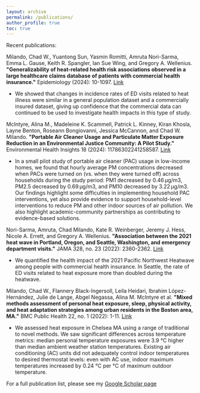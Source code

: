 ```yaml
---
layout: archive
permalink: /publications/
author_profile: true
toc: true
---
```


Recent publications:

Milando, Chad W., Yuantong Sun, Yasmin Romitti, Amruta Nori-Sarma, Emma L. Gause, Keith R. Spangler, Ian Sue Wing, and Gregory A. Wellenius. __"Generalizability of heat-related health risk associations observed in a large healthcare claims database of patients with commercial health insurance."__ Epidemiology (2024): 10-1097. [Link](https://journals.lww.com/epidem/abstract/9900/generalizability_of_heat_related_health_risk.285.aspx)

- We showed that changes in incidence rates of ED visits related to heat illness were similar in a general population dataset and a commercially insured dataset, giving up confidence that the commercial data can continued to be used to investigate health impacts in this type of study.

McIntyre, Alina M., Madeleine K. Scammell, Patrick L. Kinney, Kiran Khosla, Layne Benton, Roseann Bongiovanni, Jessica McCannon, and Chad W. Milando. __"Portable Air Cleaner Usage and Particulate Matter Exposure Reduction in an Environmental Justice Community: A Pilot Study."__ Environmental Health Insights 18 (2024): 11786302241258587. [Link](https://journals.sagepub.com/doi/full/10.1177/11786302241258587)

- In a small pilot study of portable air cleaner (PAC) usage in low-income homes, we found that hourly average PM concentrations decreased when PACs were turned on (vs. when they were turned off) across households during the study period: PM1 decreased by 0.46 µg/m3, PM2.5 decreased by 0.69 µg/m3, and PM10 decreased by 3.22 µg/m3. Our findings highlight some difficulties in implementing household PAC interventions, yet also provide evidence to support household-level interventions to reduce PM and other indoor sources of air pollution. We also highlight academic-community partnerships as contributing to evidence-based solutions.

Nori-Sarma, Amruta, Chad Milando, Kate R. Weinberger, Jeremy J. Hess, Nicole A. Errett, and Gregory A. Wellenius. __"Association between the 2021 heat wave in Portland, Oregon, and Seattle, Washington, and emergency department visits."__ JAMA 328, no. 23 (2022): 2360-2362. [Link](https://jamanetwork.com/journals/jama/article-abstract/2799661)

- We quantified the health impact of the 2021 Pacific Northwest Heatwave among people with commercial health insurance. In Seattle, the rate of ED visits related to heat exposure more than doubled during the heatwave.

Milando, Chad W., Flannery Black-Ingersoll, Leila Heidari, Ibrahim López-Hernández, Julie de Lange, Abgel Negassa, Alina M. McIntyre et al. __"Mixed methods assessment of personal heat exposure, sleep, physical activity, and heat adaptation strategies among urban residents in the Boston area, MA."__ BMC Public Health 22, no. 1 (2022): 1-11.  [Link](https://bmcpublichealth.biomedcentral.com/articles/10.1186/s12889-022-14692-7)

- We assessed heat exposure in Chelsea MA using a range of traditional to novel methods. We saw significant differences across temperature metrics: median personal temperature exposures were 3.9 °C higher than median ambient weather station temperatures. Existing air conditioning (AC) units did not adequately control indoor temperatures to desired thermostat levels: even with AC use, indoor maximum temperatures increased by 0.24 °C per °C of maximum outdoor temperature. 

For a full publication list, please see my [Google Scholar page](https://scholar.google.com/citations?hl=en&user=bKqcxmwAAAAJ&view_op=list_works&sortby=pubdate)
